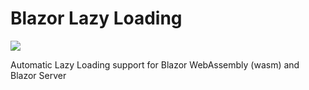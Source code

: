 # Blazor Lazy Loading

<a href="https://isc30.github.io/blazor-lazy-loading/" target="_blank"><img src="https://img.shields.io/badge/demo-click%20here-blue" /></a>

Automatic Lazy Loading support for Blazor WebAssembly (wasm) and Blazor Server
